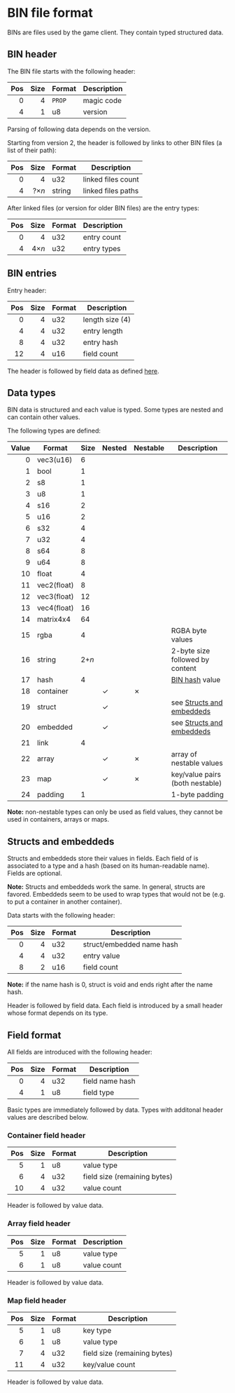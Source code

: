 # BIN file format

BINs are files used by the game client. They contain typed structured data.


## BIN header

The BIN file starts with the following header:

| Pos | Size | Format | Description                            |
| ---:| ----:| ------ | -------------------------------------- |
|   0 |    4 | `PROP` | magic code                             |
|   4 |    1 | u8     | version                                |

Parsing of following data depends on the version.

Starting from version 2, the header is followed by links to other BIN files (a
list of their path):

| Pos | Size  | Format | Description                            |
| ---:| -----:| ------ | -------------------------------------- |
|   0 |     4 | u32    | linked files count                     |
|   4 | ?×*n* | string | linked files paths                     |

After linked files (or version for older BIN files) are the entry types:

| Pos | Size  | Format | Description                            |
| ---:| -----:| ------ | -------------------------------------- |
|   0 |     4 | u32    | entry count                            |
|   4 | 4×*n* | u32    | entry types                            |


## BIN entries

Entry header:

| Pos | Size  | Format | Description                            |
| ---:| -----:| ------ | -------------------------------------- |
|   0 |     4 | u32    | length size (4)                        |
|   4 |     4 | u32    | entry length                           |
|   8 |     4 | u32    | entry hash                             |
|  12 |     4 | u16    | field count                            |

The header is followed by field data as defined [here](#field-format).


## Data types

BIN data is structured and each value is typed.
Some types are nested and can contain other values.

The following types are defined:

| Value | Format      | Size   | Nested | Nestable | Description                        |
| -----:| ----------- | ------ | ------ | -------- | ---------------------------------- |
|     0 | vec3(u16)   | 6      |        |          |                                    |
|     1 | bool        | 1      |        |          |                                    |
|     2 | s8          | 1      |        |          |                                    |
|     3 | u8          | 1      |        |          |                                    |
|     4 | s16         | 2      |        |          |                                    |
|     5 | u16         | 2      |        |          |                                    |
|     6 | s32         | 4      |        |          |                                    |
|     7 | u32         | 4      |        |          |                                    |
|     8 | s64         | 8      |        |          |                                    |
|     9 | u64         | 8      |        |          |                                    |
|    10 | float       | 4      |        |          |                                    |
|    11 | vec2(float) | 8      |        |          |                                    |
|    12 | vec3(float) | 12     |        |          |                                    |
|    13 | vec4(float) | 16     |        |          |                                    |
|    14 | matrix4x4   | 64     |        |          |                                    |
|    15 | rgba        | 4      |        |          | RGBA byte values                   |
|    16 | string      | 2+*n*  |        |          | 2-byte size followed by content    |
|    17 | hash        | 4      |        |          | [BIN hash](#bin-hash) value        |
|    18 | container   |        | ✓      | ✗        |                                    |
|    19 | struct      |        | ✓      |          | see [Structs and embeddeds](#structs-and-embeddeds)                                                                            |
|    20 | embedded    |        | ✓      |          | see [Structs and embeddeds](#structs-and-embeddeds)                                                                            |
|    21 | link        | 4      |        |          |                                    |
|    22 | array       |        | ✓      | ✗        | array of nestable values           |
|    23 | map         |        | ✓      | ✗        | key/value pairs (both nestable)    |
|    24 | padding     | 1      |        |          | 1-byte padding                     |

**Note:** non-nestable types can only be used as field values, they cannot be used in containers, arrays or maps.


## Structs and embeddeds

Structs and embeddeds store their values in fields.
Each field of is associated to a type and a hash (based on its human-readable
name). Fields are optional.

**Note:** Structs and embeddeds work the same. In general, structs are favored.
Embeddeds seem to be used to wrap types that would not be (e.g. to put a
container in another container).

Data starts with the following header:

| Pos | Size  | Format | Description                            |
| ---:| -----:| ------ | -------------------------------------- |
|   0 |     4 | u32    | struct/embedded name hash              |
|   4 |     4 | u32    | entry value                            |
|   8 |     2 | u16    | field count                            |

**Note:** if the name hash is 0, struct is void and ends right after the name hash.

Header is followed by field data.
Each field is introduced by a small header whose format depends on its type.


## Field format

All fields are introduced with the following header:

| Pos | Size  | Format | Description                            |
| ---:| -----:| ------ | -------------------------------------- |
|   0 |     4 | u32    | field name hash                        |
|   4 |     1 | u8     | field type                             |

Basic types are immediately followed by data.
Types with additonal header values are described below.

### Container field header

| Pos | Size  | Format | Description                            |
| ---:| -----:| ------ | -------------------------------------- |
|   5 |     1 | u8     | value type                             |
|   6 |     4 | u32    | field size (remaining bytes)           |
|  10 |     4 | u32    | value count                            |

Header is followed by value data.

### Array field header

| Pos | Size  | Format | Description                            |
| ---:| -----:| ------ | -------------------------------------- |
|   5 |     1 | u8     | value type                             |
|   6 |     1 | u8     | value count                            |

Header is followed by value data.

### Map field header

| Pos | Size  | Format | Description                            |
| ---:| -----:| ------ | -------------------------------------- |
|   5 |     1 | u8     | key type                               |
|   6 |     1 | u8     | value type                             |
|   7 |     4 | u32    | field size (remaining bytes)           |
|  11 |     4 | u32    | key/value count                        |

Header is followed by value data.

